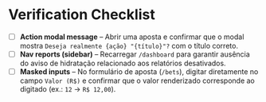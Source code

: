# Verification Checklist
- [ ] **Action modal message** – Abrir uma aposta e confirmar que o modal mostra `Deseja realmente {ação} "{título}"?` com o título correto.
- [ ] **Nav reports (sidebar)** – Recarregar `/dashboard` para garantir ausência do aviso de hidratação relacionado aos relatórios desativados.
- [ ] **Masked inputs** – No formulário de aposta (`/bets`), digitar diretamente no campo `Valor (R$)` e confirmar que o valor renderizado corresponde ao digitado (ex.: `12` → `R$ 12,00`).
